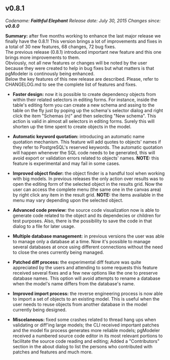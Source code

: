 v0.8.1
------
<em>Codename: <strong>Faithful Elephant</strong></em>
<em>Release date: July 30, 2015</em>
<em>Changes since: <strong>v0.8.0</strong></em><br/>

<strong>Summary:</strong> after five months working to enhance the last major release we finally have the 0.8.1! This version brings a lot of improvements and fixes in a total of 30 new features, 68 changes, 72 bug fixes.<br/>
The previous release (0.8.1) introduced important new feature and this one brings more improvements to them.<br/>
Obviously, not all new features or changes will be noted by the user because they were created to help in bug fixes but what matters is that pgModeler is continously being enhanced.<br/>
Below the key features of this new release are described. Please, refer to CHANGELOG.md to see the complete list of features and fixes.<br/>

* <strong>Faster design:</strong> now it is possible to create dependency objects from within their related selectors in editing forms. For instance, inside the table's editing form you can create a new schema and assing to the table on the fly just by poping up the schema's selector dialog and right click the item "Schemas (n)" and then selecting "New schema". This action is valid in almost all selectors in editing forms. Surely this will shorten up the time spent to create objects in the model.<br/>

* <strong>Automatic keyword quotation:</strong> introducing an automatic name quotation mechanism. This feature will add quotes to objects' names if they refer to PostgreSQL's reserved keywords. The automatic quotation will happen whenever the SQL code needs to be generated, this will avoid export or validation errors related to objects' names. <strong>NOTE:</strong> this feature is experimental and may fail in some cases.</br>

* <strong>Improved object finder:</strong> the object finder is a handful tool when working with big models. In previous releases the only action over results was to open the editing form of the selected object in the results grid. Now the user can access the complete menu (the same one in the canvas area) by right click any item in the result grid. <strong>NOTE:</strong> the items available in the menu may vary depending upon the selected object.<br/>

* <strong>Advanced code preview:</strong> the source code visualization now is able to generate code related to the object and its dependecies or children for test purposes. Also, there is the possibility to save the code in that dialog to a file for later usage.<br/>

* <strong>Multiple database management:</strong> in previous versions the user was able to manage only a database at a time. Now it's possible to manage several databases at once using different connections without the need to close the ones currently being managed.<br/>

* <strong>Patched diff process:</strong> the experimental diff feature was quite appreciated by the users and attending to some requests this feature received several fixes and a few new options like the one to preserve database names. This option will avoid attempts to rename a database when the model's name differs from the database's name.<br/>

* <strong>Improved import process:</strong> the reverse engineering process is now able to import a set of objects to an existing model. This is useful when the user needs to reuse objects from another database in the model currently being designed.<br/>

* <strong>Miscelaneous:</strong> fixed some crashes related to thread hang ups when validating or diff'ing large models; the CLI received important patches and the model fix process generates more reliable models; pgModeler received a numbered source code editor in its most relevant portions to facilitate the source code reading and editing; Added a "Contributors" section in the about dialog to list the persons who contributed with patches and features and much more.<br/>

